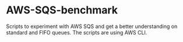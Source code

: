 # AWS-SQS-benchmark

Scripts to experiment with AWS SQS and get a better understanding on standard and FIFO queues. The scripts are using AWS CLI.
